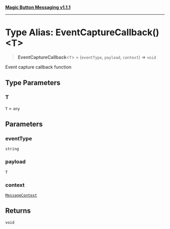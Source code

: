 [**Magic Button Messaging v1.1.1**](../README.md)

***

# Type Alias: EventCaptureCallback()\<T\>

> **EventCaptureCallback**\<`T`\> = (`eventType`, `payload`, `context`) => `void`

Event capture callback function

## Type Parameters

### T

`T` = `any`

## Parameters

### eventType

`string`

### payload

`T`

### context

[`MessageContext`](MessageContext.md)

## Returns

`void`
